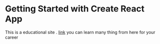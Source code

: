 # Getting Started with Create React App

This is a educational site . [link](https://assignment-09-01.netlify.app/)
you can learn many thing from here
for your career
